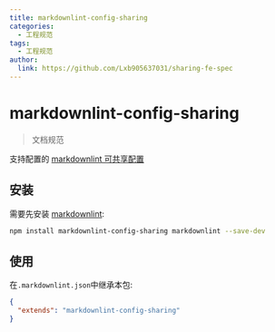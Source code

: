 ```yaml
---
title: markdownlint-config-sharing
categories:
  - 工程规范
tags:
  - 工程规范
author:
  link: https://github.com/Lxb905637031/sharing-fe-spec
---
```


# markdownlint-config-sharing

> 文档规范

支持配置的 [markdownlint 可共享配置](https://www.npmjs.com/package/markdownlint#optionsconfig)

## 安装

需要先安装 [markdownlint](https://www.npmjs.com/package/markdownlint):

```bash
npm install markdownlint-config-sharing markdownlint --save-dev
```

## 使用
在`.markdownlint.json`中继承本包:
```json
{
  "extends": "markdownlint-config-sharing"
}
```